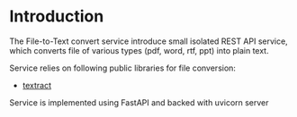# Introduction 
The File-to-Text convert service introduce small isolated REST API service,
which converts file of various types (pdf, word, rtf, ppt) into plain text.

Service relies on following public libraries for file conversion:

- [textract](https://textract.readthedocs.io/en/stable/)

Service is implemented using FastAPI and backed with uvicorn server
